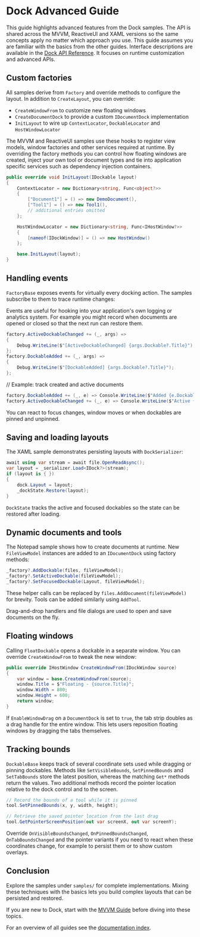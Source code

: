 # Dock Advanced Guide

This guide highlights advanced features from the Dock samples. The API is shared across the MVVM, ReactiveUI and XAML versions so the same concepts apply no matter which approach you use.
This guide assumes you are familiar with the basics from the other guides. Interface descriptions are available in the [Dock API Reference](dock-reference.md). It focuses on runtime customization and advanced APIs.

## Custom factories

All samples derive from `Factory` and override methods to configure the layout. In addition to `CreateLayout`, you can override:

- `CreateWindowFrom` to customize new floating windows
- `CreateDocumentDock` to provide a custom `IDocumentDock` implementation
- `InitLayout` to wire up `ContextLocator`, `DockableLocator` and `HostWindowLocator`

The MVVM and ReactiveUI samples use these hooks to register view models,
window factories and other services required at runtime. By overriding the
factory methods you can control how floating windows are created, inject your
own tool or document types and tie into application specific services such as
dependency injection containers.

```csharp
public override void InitLayout(IDockable layout)
{
    ContextLocator = new Dictionary<string, Func<object?>>
    {
        ["Document1"] = () => new DemoDocument(),
        ["Tool1"] = () => new Tool1(),
        // additional entries omitted
    };

    HostWindowLocator = new Dictionary<string, Func<IHostWindow?>>
    {
        [nameof(IDockWindow)] = () => new HostWindow()
    };

    base.InitLayout(layout);
}
```

## Handling events

`FactoryBase` exposes events for virtually every docking action. The samples subscribe to them to trace runtime changes:

Events are useful for hooking into your application's own logging or
analytics system. For example you might record when documents are opened
or closed so that the next run can restore them.

```csharp
factory.ActiveDockableChanged += (_, args) =>
{
    Debug.WriteLine($"[ActiveDockableChanged] {args.Dockable?.Title}");
};
factory.DockableAdded += (_, args) =>
{
    Debug.WriteLine($"[DockableAdded] {args.Dockable?.Title}");
};
```

// Example: track created and active documents
```csharp
factory.DockableAdded += (_, e) => Console.WriteLine($"Added {e.Dockable?.Id}");
factory.ActiveDockableChanged += (_, e) => Console.WriteLine($"Active {e.Dockable?.Id}");
```

You can react to focus changes, window moves or when dockables are pinned and unpinned.

## Saving and loading layouts

The XAML sample demonstrates persisting layouts with `DockSerializer`:

```csharp
await using var stream = await file.OpenReadAsync();
var layout = _serializer.Load<IDock?>(stream);
if (layout is { })
{
    dock.Layout = layout;
    _dockState.Restore(layout);
}
```

`DockState` tracks the active and focused dockables so the state can be restored after loading.

## Dynamic documents and tools

The Notepad sample shows how to create documents at runtime. New `FileViewModel` instances are added to an `IDocumentDock` using factory methods:

```csharp
_factory?.AddDockable(files, fileViewModel);
_factory?.SetActiveDockable(fileViewModel);
_factory?.SetFocusedDockable(Layout, fileViewModel);
```
These helper calls can be replaced by `files.AddDocument(fileViewModel)` for brevity. Tools can be added similarly using `AddTool`.

Drag-and-drop handlers and file dialogs are used to open and save documents on the fly.

## Floating windows

Calling `FloatDockable` opens a dockable in a separate window. You can override `CreateWindowFrom` to tweak the new window:

```csharp
public override IHostWindow CreateWindowFrom(IDockWindow source)
{
    var window = base.CreateWindowFrom(source);
    window.Title = $"Floating - {source.Title}";
    window.Width = 800;
    window.Height = 600;
    return window;
}

```

If `EnableWindowDrag` on a `DocumentDock` is set to `true`, the tab strip doubles as a drag handle for the entire window. This lets users reposition floating windows by dragging the tabs themselves.

## Tracking bounds

`DockableBase` keeps track of several coordinate sets used while dragging or
pinning dockables. Methods like `SetVisibleBounds`, `SetPinnedBounds` and
`SetTabBounds` store the latest position, whereas the matching `Get*` methods
return the values. Two additional methods record the pointer location relative to
the dock control and to the screen.

```csharp
// Record the bounds of a tool while it is pinned
tool.SetPinnedBounds(x, y, width, height);

// Retrieve the saved pointer location from the last drag
tool.GetPointerScreenPosition(out var screenX, out var screenY);
```

Override `OnVisibleBoundsChanged`, `OnPinnedBoundsChanged`, `OnTabBoundsChanged`
and the pointer variants if you need to react when these coordinates change,
for example to persist them or to show custom overlays.

## Conclusion

Explore the samples under `samples/` for complete implementations. Mixing these techniques with the basics lets you build complex layouts that can be persisted and restored.

If you are new to Dock, start with the [MVVM Guide](dock-mvvm.md) before diving into these topics.

For an overview of all guides see the [documentation index](README.md).
